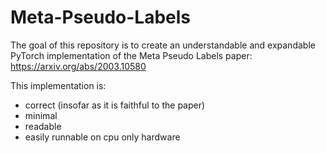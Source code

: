 # Meta-Pseudo-Labels

The goal of this repository is to create an understandable and expandable PyTorch implementation of the Meta Pseudo Labels paper: https://arxiv.org/abs/2003.10580

This implementation is:
- correct (insofar as it is faithful to the paper)
- minimal
- readable
- easily runnable on cpu only hardware

